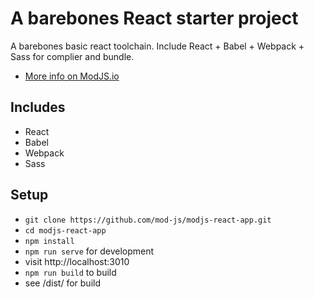 # A barebones React starter project

A barebones basic react toolchain. Include React + Babel + Webpack + Sass for complier and bundle.

* [More info on ModJS.io](https://www.modjs.io/docs/react-reference/2-create-react-app/)

## Includes

* React
* Babel
* Webpack
* Sass

## Setup

* `git clone https://github.com/mod-js/modjs-react-app.git`
* `cd modjs-react-app`
* `npm install`
* `npm run serve` for development
* visit http://localhost:3010
* `npm run build` to build
* see /dist/ for build